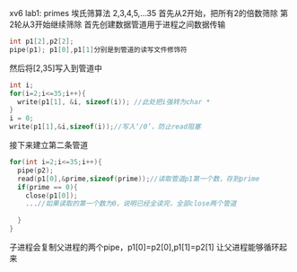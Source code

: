 xv6 lab1: primes
埃氏筛算法
2,3,4,5,...35
首先从2开始，把所有2的倍数筛除
第2轮从3开始继续筛除
首先创建数据管道用于进程之间数据传输
```c
int p1[2],p2[2];
pipe(p1); p1[0],p1[1]分别是到管道的读写文件修饰符
```
然后将[2,35]写入到管道中
```c
int i;
for(i=2;i<=35;i++){
  write(p1[1], &i, sizeof(i)); //此处把i强转为char *
}
i = 0;
write(p1[1],&i,sizeof(i));//写入‘/0’，防止read阻塞
```
接下来建立第二条管道
```c
for(int i=2;i<=35;i++){
  pipe(p2);
  read(p1[0],&prime,sizeof(prime));//读取管道p1第一个数，存到prime
  if(prime == 0){
    close(p1[0]);
    ...//如果读取的第一个数为0，说明已经全读完，全部close两个管道
    
  }
}
```
子进程会复制父进程的两个pipe，p1[0]=p2[0],p1[1]=p2[1] 让父进程能够循环起来

